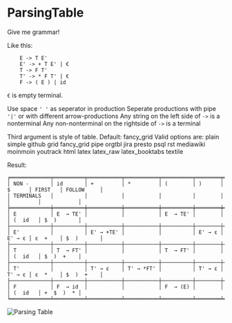 # ParsingTable

Give me grammar!

Like this:

        E -> T E'
        E' -> + T E' | €
        T -> F T'
        T' -> * F T' | €
        F -> ( E ) | id

`€` is empty terminal.

Use space `' '` as seperator in production
Seperate productions with pipe `'|'` or with different arrow-productions
Any string on the left side of `->` is a nonterminal
Any non-nonterminal on the rightside of `->` is a terminal

Third argument is style of table. Default: fancy_grid
Valid options are:
plain simple github grid fancy_grid pipe orgtbl jira presto psql rst
mediawiki moinmoin youtrack html latex latex_raw latex_booktabs textile

Result:
```
╒═════════════╤══════════╤═══════════╤═══════════╤══════════╤════════╤════════╤═════════╤════════════╕
│ NON -       │ id       │ +         │ *         │ (        │ )      │ $      │ FIRST   │ FOLLOW     │
│ TERMINALS   │          │           │           │          │        │        │         │            │
╞═════════════╪══════════╪═══════════╪═══════════╪══════════╪════════╪════════╪═════════╪════════════╡
│ E           │ E  → TE' │           │           │ E  → TE' │        │        │ (  id   │ $  )       │
├─────────────┼──────────┼───────────┼───────────┼──────────┼────────┼────────┼─────────┼────────────┤
│ E'          │          │ E' → +TE' │           │          │ E' → ε │ E' → ε │ ε  +    │ $  )       │
├─────────────┼──────────┼───────────┼───────────┼──────────┼────────┼────────┼─────────┼────────────┤
│ T           │ T  → FT' │           │           │ T  → FT' │        │        │ (  id   │ $  )  +    │
├─────────────┼──────────┼───────────┼───────────┼──────────┼────────┼────────┼─────────┼────────────┤
│ T'          │          │ T' → ε    │ T' → *FT' │          │ T' → ε │ T' → ε │ ε  *    │ $  )  +    │
├─────────────┼──────────┼───────────┼───────────┼──────────┼────────┼────────┼─────────┼────────────┤
│ F           │ F  → id  │           │           │ F  → (E) │        │        │ (  id   │ +  $  )  * │
╘═════════════╧══════════╧═══════════╧═══════════╧══════════╧════════╧════════╧═════════╧════════════╛
```

![Parsing Table](https://i.gyazo.com/2c7c0f2e7c0655596976717a8c46c9f0.png)
